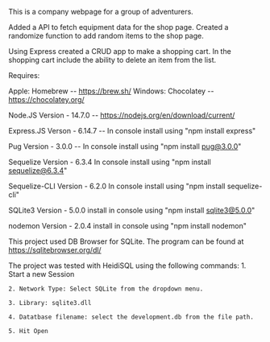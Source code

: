 This is a company webpage for a group of adventurers. 


Added a API to fetch equipment data for the shop page. 
Created a randomize function to add random items to the shop page.

Using Express created a CRUD app to make a shopping cart. In the shopping cart include the ability to delete an item from the list. 


Requires: 

Apple: Homebrew -- https://brew.sh/
Windows: Chocolatey -- https://chocolatey.org/

Node.JS Version - 14.7.0 -- https://nodejs.org/en/download/current/

Express.JS Verson - 6.14.7 -- In console install using "npm install express"

Pug Version - 3.0.0 -- In console install using "npm install pug@3.0.0"

Sequelize Version - 6.3.4 In console install using "npm install sequelize@6.3.4"

Sequelize-CLI Version - 6.2.0 In console install using "npm install sequelize-cli"

SQLite3 Version - 5.0.0 install in console using "npm install sqlite3@5.0.0"

nodemon Version - 2.0.4 install in console using "npm install nodemon"

This project used DB Browser for SQLite. The program can be found at https://sqlitebrowser.org/dl/

The project was tested with HeidiSQL using the following commands:
    1. Start a new Session
    
    2. Network Type: Select SQLite from the dropdown menu.
    
    3. Library: sqlite3.dll
    
    4. Datatbase filename: select the development.db from the file path.
    
    5. Hit Open
